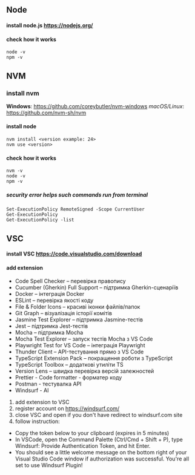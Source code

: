 ## Node

#### install node.js https://nodejs.org/

#### check how it works

```
node -v
npm -v
```

## NVM

### install nvm

**Windows**: https://github.com/coreybutler/nvm-windows
_macOS/Linux_: https://github.com/nvm-sh/nvm

#### install node

```
nvm install <version example: 24>
nvm use <version>
```

#### check how it works

```
nvm -v
node -v
npm -v
```

##### security error helps such commands run from terminal

```
Set-ExecutionPolicy RemoteSigned -Scope CurrentUser
Get-ExecutionPolicy
Get-ExecutionPolicy -list
```

## VSC

#### install VSC https://code.visualstudio.com/download

#### add extension

- Code Spell Checker – перевірка правопису
- Cucumber (Gherkin) Full Support – підтримка Gherkin-сценаріїв
- Docker – інтеграція Docker
- ESLint – перевірка якості коду
- File & Folder Icons – красиві іконки файлів/папок
- Git Graph – візуалізація історії комітів
- Jasmine Test Explorer – підтримка Jasmine-тестів
- Jest – підтримка Jest-тестів
- Mocha – підтримка Mocha
- Mocha Test Explorer – запуск тестів Mocha з VS Code
- Playwright Test for VS Code – інтеграція Playwright
- Thunder Client – API-тестування прямо з VS Code
- TypeScript Extension Pack – покращення роботи з TypeScript
- TypeScript Toolbox – додаткові утиліти TS
- Version Lens – швидка перевірка версій залежностей
- Prettier - Code formatter - форматер коду
- Postman - тестувалка API
- Windsurf - AI

1.  add extension to VSC
1.  register account on https://windsurf.com/
1.  close VSC and open if you don't have redirect to windsurf.com site
1.  follow instruction:

- Copy the token below to your clipboard (expires in 5 minutes)
- In VSCode, open the Command Palette (Ctrl/Cmd + Shift + P), type Windsurf: Provide Authentication Token, and hit Enter.
- You should see a little welcome message on the bottom right of your Visual Studio Code window if authorization was successful. You're all set to use Windsurf Plugin!

